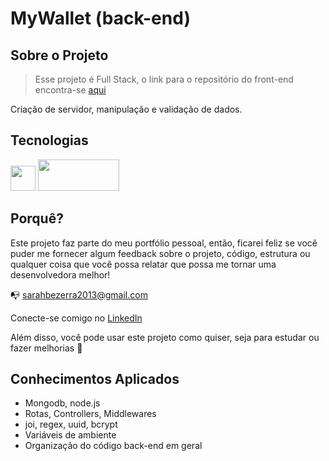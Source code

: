 # MyWallet (back-end)

## Sobre o Projeto

 > Esse projeto é Full Stack, o link para o repositório do front-end encontra-se [aqui](https://github.com/SarahBezerra/MyWallet_front)

Criação de servidor, manipulação e validação de dados.

## Tecnologias

<p float="left">
<img src="https://media.bitdegree.org/storage/media/images/2018/12/node-js-interview-questions-logo-2-266x300.png" width=40px />
<img src="https://seeklogo.com/images/M/mongodb-logo-4A71340576-seeklogo.com.png" width=130px height=50px />
</p>
  
## Porquê?

Este projeto faz parte do meu portfólio pessoal, então, ficarei feliz se você puder me fornecer algum feedback sobre o projeto, código, estrutura ou qualquer coisa que você possa relatar que possa me tornar uma desenvolvedora melhor!

:mailbox_with_no_mail: sarahbezerra2013@gmail.com

Conecte-se comigo no [LinkedIn](https://www.linkedin.com/in/sarah-bezerra-0a8124213/)

Além disso, você pode usar este projeto como quiser, seja para estudar ou fazer melhorias :handshake:

## Conhecimentos Aplicados
- Mongodb, node.js
- Rotas, Controllers, Middlewares
- joi, regex, uuid, bcrypt
- Variáveis de ambiente
- Organização do código back-end em geral
